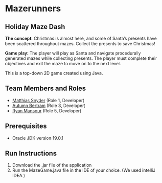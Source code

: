 # Mazerunners

## Holiday Maze Dash
**The concept**: Christmas is almost here, and some of Santa’s presents have been scattered throughout mazes. Collect the presents to save Christmas!

**Game play**: The player will play as Santa and navigate procedurally generated mazes while collecting presents. The player must complete their objectives and exit the maze to move on to the next level. 

This is a top-down 2D game created using Java.


## Team Members and Roles

* [Matthias Snyder](https://github.com/Taeus-Snyder/CIS350-HW2-Snyder#matthias-snyder) (Role 1, Developer)
* [Autumn Bertram](https://github.com/xxaleebxx/CIS350-HW2-BERTRAM) (Role 3, Developer)
* [Ryan Mansour](https://github.com/mansourr14/CIS350-HW2-Mansour) (Role 5, Developer)

## Prerequisites
- Oracle JDK version 19.0.1

## Run Instructions
1. Download the .jar file of the application <here-link-to-be-added>
2. Run the MazeGame.java file in the IDE of your choice. (We used intelliJ IDEA.)
